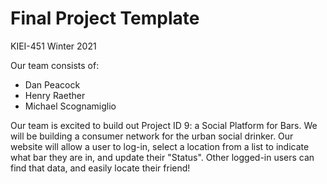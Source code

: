 # Final Project Template

KIEI-451 Winter 2021



Our team consists of:
- Dan Peacock
- Henry Raether 
- Michael Scognamiglio

Our team is excited to build out Project ID 9: a Social Platform for Bars. We will be building a consumer network for the urban social drinker. Our website will allow a user to log-in, select a location from a list to indicate what bar they are in, and update their "Status". Other logged-in users can find that data, and easily locate their friend!